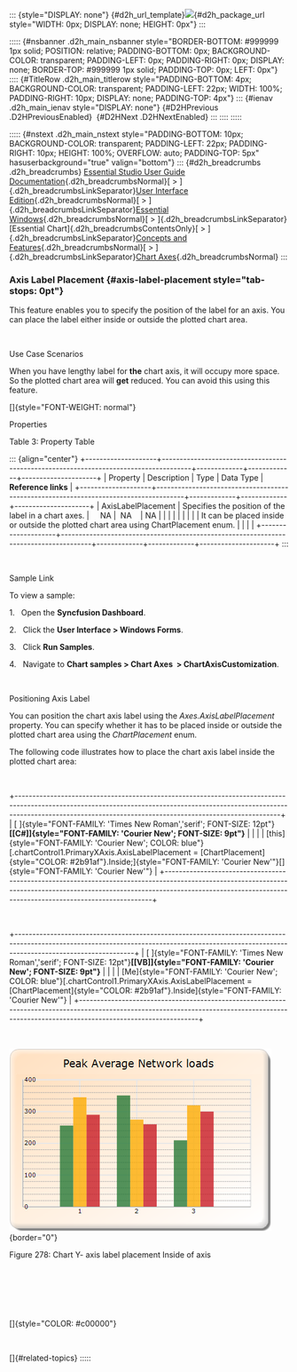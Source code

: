::: {style="DISPLAY: none"}
[](ms-xhelp:///?Id=d2h_url_template){#d2h_url_template}![](!package_url!){#d2h_package_url style="WIDTH: 0px; DISPLAY: none; HEIGHT: 0px"}
:::

::::: {#nsbanner .d2h_main_nsbanner style="BORDER-BOTTOM: #999999 1px solid; POSITION: relative; PADDING-BOTTOM: 0px; BACKGROUND-COLOR: transparent; PADDING-LEFT: 0px; PADDING-RIGHT: 0px; DISPLAY: none; BORDER-TOP: #999999 1px solid; PADDING-TOP: 0px; LEFT: 0px"}
:::: {#TitleRow .d2h_main_titlerow style="PADDING-BOTTOM: 4px; BACKGROUND-COLOR: transparent; PADDING-LEFT: 22px; WIDTH: 100%; PADDING-RIGHT: 10px; DISPLAY: none; PADDING-TOP: 4px"}
::: {#ienav .d2h_main_ienav style="DISPLAY: none"}
[](ms-xhelp:///?Id=4cc408a6-48cd-4669-ae43-bbd33d83212f){#D2HPrevious .D2HPreviousEnabled}  [](ms-xhelp:///?Id=13a0a04a-ec26-4f43-87a1-1f21eba4724e){#D2HNext .D2HNextEnabled}
:::
::::
:::::

::::: {#nstext .d2h_main_nstext style="PADDING-BOTTOM: 10px; BACKGROUND-COLOR: transparent; PADDING-LEFT: 22px; PADDING-RIGHT: 10px; HEIGHT: 100%; OVERFLOW: auto; PADDING-TOP: 5px" hasuserbackground="true" valign="bottom"}
::: {#d2h_breadcrumbs .d2h_breadcrumbs}
[Essential Studio User Guide Documentation](ms-xhelp:///?Id=12457748-09e3-4d74-a240-8e049cedf030){.d2h_breadcrumbsNormal}[ \> ]{.d2h_breadcrumbsLinkSeparator}[User Interface Edition](ms-xhelp:///?Id=c29296b7-531c-413b-a0ec-488ca1f7f669){.d2h_breadcrumbsNormal}[ \> ]{.d2h_breadcrumbsLinkSeparator}[Essential Windows](ms-xhelp:///?Id=e60759d8-47a4-4570-9d7a-16a68d63f2ea){.d2h_breadcrumbsNormal}[ \> ]{.d2h_breadcrumbsLinkSeparator}[Essential Chart]{.d2h_breadcrumbsContentsOnly}[ \> ]{.d2h_breadcrumbsLinkSeparator}[Concepts and Features](ms-xhelp:///?Id=71321e9c-336c-4c1c-a127-be9f135ad4bb){.d2h_breadcrumbsNormal}[ \> ]{.d2h_breadcrumbsLinkSeparator}[Chart Axes](ms-xhelp:///?Id=e0d0de4a-3c3c-41cd-9d94-6496172cab48){.d2h_breadcrumbsNormal}
:::

### Axis Label Placement {#axis-label-placement style="tab-stops: 0pt"}

This feature enables you to specify the position of the label for an axis. You can place the label either inside or outside the plotted chart area.

 

Use Case Scenarios

When you have lengthy label for **the** chart axis, it will occupy more space. So the plotted chart area will **get** reduced. You can avoid this using this feature.

[]{style="FONT-WEIGHT: normal"} 

Properties

Table 3: Property Table

::: {align="center"}
+--------------------+--------------------------------------------------------------------------------------+-------------+-------------+---------------------+
| Property           | Description                                                                          | Type        | Data Type   | **Reference links** |
+--------------------+--------------------------------------------------------------------------------------+-------------+-------------+---------------------+
| AxisLabelPlacement | Specifies the position of the label in a chart axes.                                 |     NA      |  NA         | NA                  |
|                    |                                                                                      |             |             |                     |
|                    | It can be placed inside or outside the plotted chart area using ChartPlacement enum. |             |             |                     |
+--------------------+--------------------------------------------------------------------------------------+-------------+-------------+---------------------+
:::

 

Sample Link

To view a sample:

1.   Open the **Syncfusion Dashboard**.

2.   Click the **User Interface \> Windows Forms**.

3.   Click **Run Samples**.

4.   Navigate to **Chart samples \> Chart Axes  \> ChartAxisCustomization**.

 

Positioning Axis Label

You can position the chart axis label using the *Axes.AxisLabelPlacement* property. You can specify whether it has to be placed inside or outside the plotted chart area using the *ChartPlacement* enum.

The following code illustrates how to place the chart axis label inside the plotted chart area:

 

+--------------------------------------------------------------------------------------------------------------------------------------------------------------------------------------------------------------------------------------+
| [ ]{style="FONT-FAMILY: 'Times New Roman','serif'; FONT-SIZE: 12pt"}**[\[C#\]]{style="FONT-FAMILY: 'Courier New'; FONT-SIZE: 9pt"}**                                                                                                 |
|                                                                                                                                                                                                                                      |
| [this]{style="FONT-FAMILY: 'Courier New'; COLOR: blue"}[.chartControl1.PrimaryXAxis.AxisLabelPlacement = [ChartPlacement]{style="COLOR: #2b91af"}.Inside;]{style="FONT-FAMILY: 'Courier New'"}[]{style="FONT-FAMILY: 'Courier New'"} |
+--------------------------------------------------------------------------------------------------------------------------------------------------------------------------------------------------------------------------------------+

 

+---------------------------------------------------------------------------------------------------------------------------------------------------------------------------------------------+
| [ ]{style="FONT-FAMILY: 'Times New Roman','serif'; FONT-SIZE: 12pt"}**[\[VB\]]{style="FONT-FAMILY: 'Courier New'; FONT-SIZE: 9pt"}**                                                        |
|                                                                                                                                                                                             |
| [Me]{style="FONT-FAMILY: 'Courier New'; COLOR: blue"}[.chartControl1.PrimaryXAxis.AxisLabelPlacement = [ChartPlacement]{style="COLOR: #2b91af"}.Inside]{style="FONT-FAMILY: 'Courier New'"} |
+---------------------------------------------------------------------------------------------------------------------------------------------------------------------------------------------+

 

![](ImagesExt/image84_278.png){border="0"}

Figure 278: Chart Y- axis label placement Inside of axis

 

 

 

[]{style="COLOR: #c00000"} 

 

[]{#related-topics}
:::::
